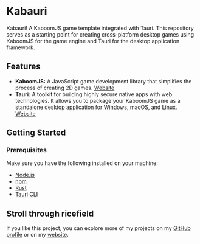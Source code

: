 # Kabauri

Kabauri! A KaboomJS game template integrated with Tauri. This repository serves as a starting point for creating cross-platform desktop games using KaboomJS for the game engine and Tauri for the desktop application framework.

## Features

- **KaboomJS:** A JavaScript game development library that simplifies the process of creating 2D games. [Website](https://kaboomjs.com)
- **Tauri:** A toolkit for building highly secure native apps with web technologies. It allows you to package your KaboomJS game as a standalone desktop application for Windows, macOS, and Linux. [Website](https://tauri.app)

## Getting Started

### Prerequisites

Make sure you have the following installed on your machine:

- [Node.js](https://nodejs.org/)
- [npm](https://www.npmjs.com/)
- [Rust](https://www.rust-lang.org/)
- [Tauri CLI](https://tauri.app)


## Stroll through ricefield

If you like this project, you can explore more of my projects on my [GitHub profile](https://github.com/burnt0rice) or on my [website](https://ricefield.ch).

